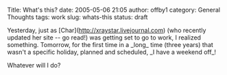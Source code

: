 Title: What's this?
date: 2005-05-06 21:05
author: offby1
category: General Thoughts
tags: work
slug: whats-this
status: draft

Yesterday, just as \[Char\](<http://xraystar.livejournal.com>) (who recently updated her site \-- go read!) was getting set to go to work, I realized something. Tomorrow, for the first time in a \_long\_ time (three years) that wasn\'t a specific holiday, planned and scheduled, \_I have a weekend off\_!

Whatever will I do?

